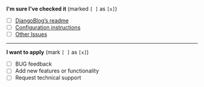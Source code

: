 
**I'm sure I've checked it** (marked `[ ]` as `[x]`)

- [ ] [DjangoBlog’s readme]()
- [ ] [Configuration instructions]()
- [ ] [Other Issues]()

----

**I want to apply** (mark `[ ]` as `[x]`)

- [ ] BUG feedback
- [ ] Add new features or functionality
- [ ] Request technical support